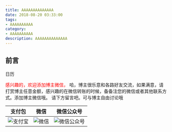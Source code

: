 ```yaml
---
title: AAAAAAAAAAAAAA
date: 2018-08-20 03:33:00
tags: 
- AAAAAAAAAA
category: 
- AAAAAAAAAA
description: AAAAAAAAAAAAAA
---
```

<!-- image url 
https://raw.githubusercontent.com/HealerJean123/HealerJean123.github.io/master/blogImages
　　首行缩进
<font color="red">  </font>
-->

## 前言


日历





<font color="red"> 感兴趣的，欢迎添加博主微信， </font>哈，博主很乐意和各路好友交流，如果满意，请打赏博主任意金额，感兴趣的在微信转账的时候，备备注您的微信或者其他联系方式。添加博主微信哦。
请下方留言吧。可与博主自由讨论哦

|支付包 | 微信|微信公众号|
|:-------:|:-------:|:------:|
|![支付宝](https://raw.githubusercontent.com/HealerJean123/HealerJean123.github.io/master/assets/img/tctip/alpay.jpg) | ![微信](https://raw.githubusercontent.com/HealerJean123/HealerJean123.github.io/master/assets/img/tctip/weixin.jpg)|![微信公众号](https://raw.githubusercontent.com/HealerJean123/HealerJean123.github.io/master/assets/img/my/qrcode_for_gh_a23c07a2da9e_258.jpg)|




<!-- Gitalk 评论 start  -->

<link rel="stylesheet" href="https://unpkg.com/gitalk/dist/gitalk.css">
<script src="https://unpkg.com/gitalk@latest/dist/gitalk.min.js"></script> 
<div id="gitalk-container"></div>    
 <script type="text/javascript">
    var gitalk = new Gitalk({
		clientID: `1d164cd85549874d0e3a`,
		clientSecret: `527c3d223d1e6608953e835b547061037d140355`,
		repo: `HealerJean123.github.io`,
		owner: 'HealerJean123',
		admin: ['HealerJean123'],
		id: 'AAAAAAAAAAAAAAA',
    });
    gitalk.render('gitalk-container');
</script> 

<!-- Gitalk end -->

